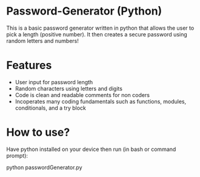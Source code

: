 # Password-Generator (Python)

This is a basic password generator written in python that allows the user to pick a length (positive number). It then creates a secure password using random letters and numbers!

# Features

- User input for password length
- Random characters using letters and digits
- Code is clean and readable comments for non coders
- Incoperates many coding fundamentals such as functions, modules, conditionals, and a try block

# How to use?

Have python installed on your device then run (in bash or command prompt): 

python passwordGenerator.py
